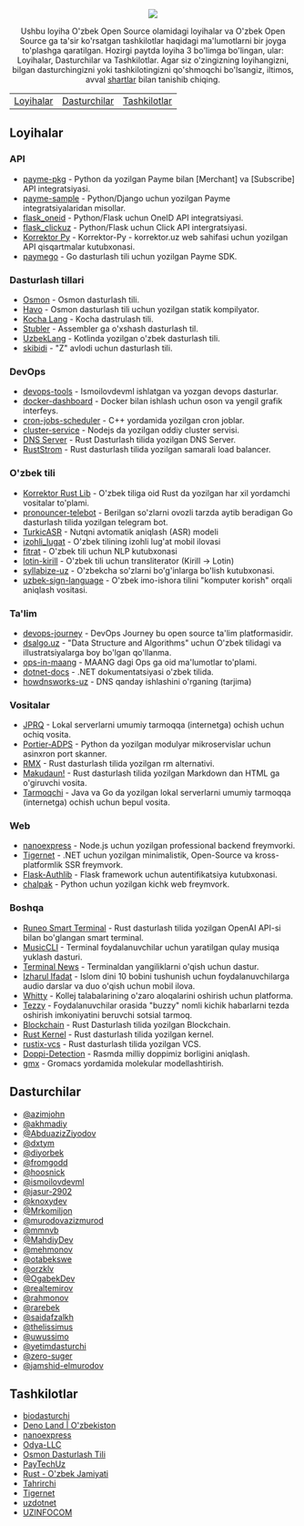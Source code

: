 <p align="center">
<img src="https://github.com/floss-uz/awesome/blob/main/.github/ASSETS/banner.png?raw=true" align="center">
</p>

<p align="center">
    Ushbu loyiha O'zbek Open Source olamidagi loyihalar va O'zbek Open Source ga ta'sir ko'rsatgan tashkilotlar haqidagi ma'lumotlarni bir joyga to'plashga qaratilgan. Hozirgi paytda loyiha 3 bo'limga bo'lingan, ular: Loyihalar, Dasturchilar va Tashkilotlar. Agar siz o'zingizning loyihangizni, bilgan dasturchingizni yoki tashkilotingizni qo'shmoqchi bo'lsangiz, iltimos, avval <a href="./CRITERIA.md">shartlar</a> bilan tanishib chiqing.
</p>

<p align="center">
    <table align="center">
        <tr>
            <td align="center"><a href="#loyihalar">Loyihalar</a></td>
            <td align="center"><a href="#dasturchilar">Dasturchilar</a></td>
            <td align="center"><a href="#tashkilotlar">Tashkilotlar</a></td>
        </tr>
    </table>
</p>

## Loyihalar

### API
- [payme-pkg](https://github.com/PayTechUz/payme-pkg) - Python da yozilgan Payme bilan [Merchant] va [Subscribe] API integratsiyasi.
- [payme-sample](https://github.com/PayTechUz/payme-sample) - Python/Django uchun yozilgan Payme integratsiyalaridan misollar.
- [flask_oneid](https://github.com/Odya-LLC/flask_oneid) - Python/Flask uchun OneID API integratsiyasi.
- [flask_clickuz](https://github.com/Odya-LLC/flask_clickuz) - Python/Flask uchun Click API intergratsiyasi.
- [Korrektor Py](https://github.com/AbduazizZiyodov/korrektor-py) - Korrektor-Py - korrektor.uz web sahifasi uchun yozilgan API qisqartmalar kutubxonasi.
- [paymego](https://github.com/PayTechUz/paymego) - Go dasturlash tili uchun yozilgan Payme SDK.


### Dasturlash tillari
- [Osmon](https://git.kolyma.uz/osmon/osmon) - Osmon dasturlash tili.
- [Havo](https://git.kolyma.uz/osmon/havo) - Osmon dasturlash tili uchun yozilgan statik kompilyator.
- [Kocha Lang](https://github.com/kocha-lang/kocha) - Kocha dastrulash tili.
- [Stubler](https://github.com/fromgodd/stubler-lang) - Assembler ga o'xshash dasturlash til.
- [UzbekLang](https://github.com/urverse-uz/UzbekLang) - Kotlinda yozilgan o'zbek dasturlash tili.
- [skibidi](https://github.com/dxtym/skibidi) - "Z" avlodi uchun dasturlash tili.

### DevOps
- [devops-tools](https://github.com/ismoilovdevml/devops-tools) - Ismoilovdevml ishlatgan va yozgan devops dasturlar.
- [docker-dashboard](https://github.com/AbduazizZiyodov/docker-dashboard) - Docker bilan ishlash uchun oson va yengil grafik interfeys.
- [cron-jobs-scheduler](https://github.com/MahdiyDev/cron-jobs) - C++ yordamida yozilgan cron joblar.
- [cluster-service](https://github.com/akhmadiy/cluster-service) - Nodejs da yozilgan oddiy cluster servisi.
- [DNS Server](https://github.com/ismoilovdevml/dns-server) - Rust Dasturlash tilida yozilgan DNS Server.
- [RustStrom](https://github.com/ismoilovdevml/RustStrom) - Rust dasturlash tilida yozilgan samarali load balancer.


### O'zbek tili
- [Korrektor Rust Lib](https://git.kolyma.uz/korrektor/korrektor-rs) - O'zbek tiliga oid Rust da yozilgan har xil yordamchi vositalar to'plami.
- [pronouncer-telebot](https://github.com/rahmonov/pronouncer-telebot) - Berilgan so'zlarni ovozli tarzda aytib beradigan Go dasturlash tilida yozilgan telegram bot.
- [TurkicASR](https://github.com/IS2AI/TurkicASR) - Nutqni avtomatik aniqlash (ASR) modeli
- [izohli_lugat](https://github.com/jasur-2902/izohli_lugat) - O'zbek tilining izohli lug'at mobil ilovasi
- [fitrat](https://github.com/tahrirchi/fitrat) - O'zbek tili uchun NLP kutubxonasi
- [lotin-kirill](https://github.com/diyorbek/lotin-kirill) - O'zbek tili uchun transliterator (Kirill -> Lotin)
- [syllabize-uz](https://github.com/diyorbek/syllabize-uz) - O'zbekcha so'zlarni bo'g'inlarga bo'lish kutubxonasi.
- [uzbek-sign-language](https://github.com/Mrkomiljon/uzbek-sign-language) - O'zbek imo-ishora tilini "komputer korish" orqali aniqlash vositasi.

### Ta'lim 
- [devops-journey](https://github.com/ismoilovdevml/devops-journey) - DevOps Journey bu open source ta'lim platformasidir.
- [dsalgo.uz](https://github.com/otabekswe/dsalgo) - "Data Structure and Algorithms" uchun O'zbek tilidagi va illustratsiyalarga boy bo'lgan qo'llanma.
- [ops-in-maang](https://github.com/ismoilovdevml/ops-in-maang) - MAANG dagi Ops ga oid ma'lumotlar to'plami.
- [dotnet-docs](https://github.com/uzdotnet/docs) - .NET dokumentatsiyasi o'zbek tilida.
- [howdnsworks-uz](https://github.com/rarebek/howdnsworks-uz) - DNS qanday ishlashini o'rganing (tarjima)


### Vositalar
- [JPRQ](https://github.com/azimjohn/jprq) - Lokal serverlarni umumiy tarmoqqa (internetga) ochish uchun ochiq vosita.
- [Portier-ADPS](https://github.com/fromgodd/portier-adps) - Python da yozilgan modulyar mikroservislar uchun asinxron port skanner.
- [RMX](https://github.com/ismoilovdevml/rmx) - Rust dasturlash tilida yozilgan rm alternativi.
- [Makudaun!](https://github.com/dark-voyage/makudaun) - Rust dasturlash tilida yozilgan Markdown dan HTML ga o'giruvchi vosita.
- [Tarmoqchi](https://github.com/floss-uz-community/tarmoqchi) - Java va Go da yozilgan lokal serverlarni umumiy tarmoqqa (internetga) ochish uchun bepul vosita.


### Web
- [nanoexpress](https://github.com/nanoexpress/nanoexpress) - Node.js uchun yozilgan professional backend freymvorki.
- [Tigernet](https://github.com/tigernetframework/Tigernet) - .NET uchun yozilgan minimalistik, Open-Source va kross-platformlik SSR freymvork.
- [Flask-Authlib](https://github.com/AbduazizZiyodov/flask-authlib) - Flask framework uchun autentifikatsiya kutubxonasi.
- [chalpak](https://github.com/mehmonov/chalpak) - Python uchun yozilgan kichk web freymvork.

### Boshqa
- [Runeo Smart Terminal](https://github.com/ismoilovdevml/runeo) - Rust dasturlash tilida yozilgan OpenAI API-si bilan bo'glangan smart terminal.
- [MusicCLI](https://github.com/otabekswe/MusicCLI) - Terminal foydalanuvchilar uchun yaratilgan qulay musiqa yuklash dasturi.
- [Terminal News](https://github.com/knoxydev/terminal-news) - Terminaldan yangiliklarni o'qish uchun dastur.
- [Izharul Ifadat](https://github.com/OgabekDev/IzharulIfadat) - Islom dini 10 bobini tushunish uchun foydalanuvchilarga audio darslar va duo o'qish uchun mobil ilova.
- [Whitty](https://github.com/uwussimo/whitty) - Kollej talabalarining o'zaro aloqalarini oshirish uchun platforma.
- [Tezzy](https://github.com/uwussimo/tezzy) - Foydalanuvchilar orasida "buzzy" nomli kichik habarlarni tezda oshirish imkoniyatini beruvchi sotsial tarmoq.
- [Blockchain](https://github.com/ismoilovdevml/blockchain) - Rust Dasturlash tilida yozilgan Blockchain.
- [Rust Kernel](https://github.com/ismoilovdevml/rust-os) - Rust dasturlash tilida yozilgan kernel.
- [rustix-vcs](https://github.com/knoxydev/rustix-vcs) - Rust dasturlash tilida yozilgan VCS.
- [Doppi-Detection](https://github.com/zero-suger/Doppi-Detection-YOLO_v8) - Rasmda milliy doppimiz borligini aniqlash.
- [gmx](https://github.com/biodasturchi/gmx) - Gromacs yordamida molekular modellashtirish.


## Dasturchilar
- [@azimjohn](https://github.com/azimjohn)
- [@akhmadiy](https://github.com/akhmadiy)
- [@AbduazizZiyodov](https://github.com/AbduazizZiyodov)
- [@dxtym](https://github.com/dxtym)
- [@diyorbek](https://github.com/diyorbek)
- [@fromgodd](https://github.com/fromgodd)
- [@hoosnick](https://github.com/hoosnick)
- [@ismoilovdevml](https://github.com/ismoilovdevml)
- [@jasur-2902](https://github.com/jasur-2902)
- [@knoxydev](https://github.com/knoxydev)
- [@Mrkomiljon](https://github.com/Mrkomiljon)
- [@murodovazizmurod](https://github.com/murodovazizmurod)
- [@mmnvb](https://github.com/mmnvb)
- [@MahdiyDev](https://github.com/MahdiyDev)
- [@mehmonov](https://github.com/mehmonov)
- [@otabekswe](https://github.com/otabekswe)
- [@orzklv](https://github.com/orzklv)
- [@OgabekDev](https://github.com/OgabekDev)
- [@realtemirov](https://github.com/realtemirov)
- [@rahmonov](https://github.com/rahmonov)
- [@rarebek](https://github.com/rarebek)
- [@saidafzalkh](https://github.com/saidafzalkh)
- [@thelissimus](https://github.com/thelissimus)
- [@uwussimo](https://github.com/uwussimo)
- [@yetimdasturchi](https://github.com/yetimdasturchi)
- [@zero-suger](https://github.com/zero-suger)
- [@jamshid-elmurodov](https://github.com/jamshid-elmurodov)

## Tashkilotlar
- [biodasturchi](https://github.com/biodasturchi)
- [Deno Land | O'zbekiston](https://github.com/denolanduz)
- [nanoexpress](https://github.com/nanoexpress)
- [Odya-LLC](https://github.com/Odya-LLC)
- [Osmon Dasturlash Tili](https://github.com/osmon-lang)
- [PayTechUz](https://github.com/PayTechUz)
- [Rust - O'zbek Jamiyati](https://github.com/rust-lang-uz)
- [Tahrirchi](https://github.com/tahrirchi)
- [Tigernet](https://github.com/tigernetframework)
- [uzdotnet](https://github.com/uzdotnet)
- [UZINFOCOM](https://github.com/uzinfocom-org)
